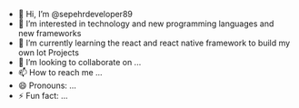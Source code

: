 - 👋 Hi, I’m @sepehrdeveloper89
- 👀 I’m interested in technology and new programming languages and new frameworks
- 🌱 I’m currently learning the react and react native framework to build my own Iot Projects
- 💞️ I’m looking to collaborate on ...
- 📫 How to reach me ...
- 😄 Pronouns: ...
- ⚡ Fun fact: ...

<!---
sepehrdeveloper89/sepehrdeveloper89 is a ✨ special ✨ repository because its `README.md` (this file) appears on your GitHub profile.
You can click the Preview link to take a look at your changes.
--->
